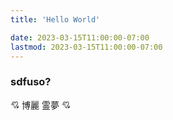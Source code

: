 ```yaml
---
title: 'Hello World'

date: 2023-03-15T11:00:00-07:00
lastmod: 2023-03-15T11:00:00-07:00
---
```

### sdfuso?
💘 博麗 霊夢 💘
